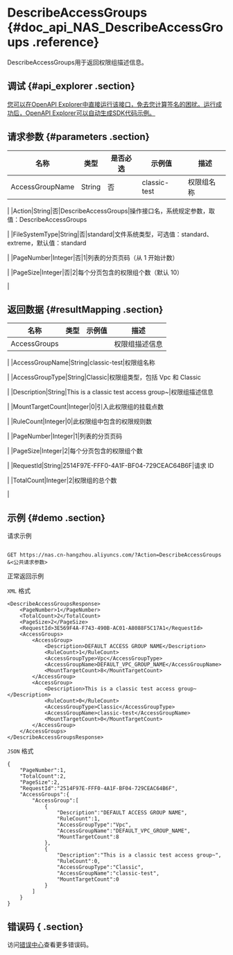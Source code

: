 # DescribeAccessGroups {#doc_api_NAS_DescribeAccessGroups .reference}

DescribeAccessGroups用于返回权限组描述信息。

## 调试 {#api_explorer .section}

[您可以在OpenAPI Explorer中直接运行该接口，免去您计算签名的困扰。运行成功后，OpenAPI Explorer可以自动生成SDK代码示例。](https://api.aliyun.com/#product=NAS&api=DescribeAccessGroups&type=RPC&version=2017-06-26)

## 请求参数 {#parameters .section}

|名称|类型|是否必选|示例值|描述|
|--|--|----|---|--|
|AccessGroupName|String|否|classic-test|权限组名称

 |
|Action|String|否|DescribeAccessGroups|操作接口名，系统规定参数，取值：DescribeAccessGroups

 |
|FileSystemType|String|否|standard|文件系统类型，可选值：standard、extreme，默认值：standard

 |
|PageNumber|Integer|否|1|列表的分页页码（从 1 开始计数）

 |
|PageSize|Integer|否|2|每个分页包含的权限组个数（默认 10）

 |

## 返回数据 {#resultMapping .section}

|名称|类型|示例值|描述|
|--|--|---|--|
|AccessGroups| | |权限组描述信息

 |
|AccessGroupName|String|classic-test|权限组名称

 |
|AccessGroupType|String|Classic|权限组类型，包括 Vpc 和 Classic

 |
|Description|String|This is a classic test access group~|权限组描述信息

 |
|MountTargetCount|Integer|0|引入此权限组的挂载点数

 |
|RuleCount|Integer|0|此权限组中包含的权限规则数

 |
|PageNumber|Integer|1|列表的分页页码

 |
|PageSize|Integer|2|每个分页包含的权限组个数

 |
|RequestId|String|2514F97E-FFF0-4A1F-BF04-729CEAC64B6F|请求 ID

 |
|TotalCount|Integer|2|权限组的总个数

 |

## 示例 {#demo .section}

请求示例

``` {#request_demo}

GET https://nas.cn-hangzhou.aliyuncs.com/?Action=DescribeAccessGroups
&<公共请求参数>

```

正常返回示例

`XML` 格式

``` {#xml_return_success_demo}
<DescribeAccessGroupsResponse>
    <PageNumber>1</PageNumber>
    <TotalCount>2</TotalCount>
    <PageSize>2</PageSize>
    <RequestId>3E569F4A-F743-490B-AC01-A8088F5C17A1</RequestId>
    <AccessGroups>
        <AccessGroup>
            <Description>DEFAULT ACCESS GROUP NAME</Description>
            <RuleCount>1</RuleCount>
            <AccessGroupType>Vpc</AccessGroupType>
            <AccessGroupName>DEFAULT_VPC_GROUP_NAME</AccessGroupName>
            <MountTargetCount>8</MountTargetCount>
        </AccessGroup>
        <AccessGroup>
            <Description>This is a classic test access group~</Description>
            <RuleCount>0</RuleCount>
            <AccessGroupType>Classic</AccessGroupType>
            <AccessGroupName>classic-test</AccessGroupName>
            <MountTargetCount>0</MountTargetCount>
        </AccessGroup>
    </AccessGroups>
</DescribeAccessGroupsResponse>
```

`JSON` 格式

``` {#json_return_success_demo}
{
	"PageNumber":1,
	"TotalCount":2,
	"PageSize":2,
	"RequestId":"2514F97E-FFF0-4A1F-BF04-729CEAC64B6F",
	"AccessGroups":{
		"AccessGroup":[
			{
				"Description":"DEFAULT ACCESS GROUP NAME",
				"RuleCount":1,
				"AccessGroupType":"Vpc",
				"AccessGroupName":"DEFAULT_VPC_GROUP_NAME",
				"MountTargetCount":8
			},
			{
				"Description":"This is a classic test access group~",
				"RuleCount":0,
				"AccessGroupType":"Classic",
				"AccessGroupName":"classic-test",
				"MountTargetCount":0
			}
		]
	}
}
```

## 错误码 { .section}

访问[错误中心](https://error-center.alibabacloud.com/status/product/NAS)查看更多错误码。

